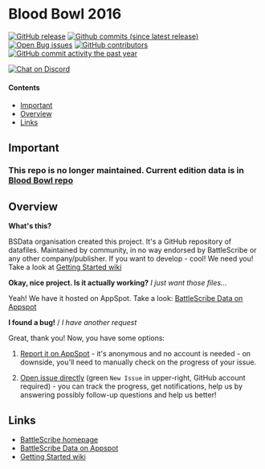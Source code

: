 Blood Bowl 2016
==================

[![GitHub release](https://img.shields.io/github/release/BSData/blood-bowl-2016.svg?style=flat-square)](https://github.com/BSData/blood-bowl-2016/releases/latest)
[![Github commits (since latest release)](https://img.shields.io/github/commits-since/BSData/blood-bowl-2016/latest.svg?style=flat-square)](https://github.com/BSData/blood-bowl-2016/releases)
[![Open Bug issues](https://img.shields.io/github/issues/BSData/blood-bowl-2016/bug.svg?style=flat-square&label=bugs)](https://github.com/BSData/blood-bowl-2016/issues?q=is%3Aissue+is%3Aopen+label%3Abug)
[![GitHub contributors](https://img.shields.io/github/contributors/BSData/blood-bowl-2016.svg?style=flat-square)](https://github.com/BSData/blood-bowl-2016/graphs/contributors)
[![GitHub commit activity the past year](https://img.shields.io/github/commit-activity/y/BSData/blood-bowl-2016.svg?style=flat-square)](https://github.com/BSData/blood-bowl-2016/pulse/monthly)

[![Chat on Discord](https://img.shields.io/discord/558412685981777922.svg?logo=discord&style=popout-square)](https://discord.gg/KqPVhds)

#### Contents ####

* [Important][]
* [Overview][]
* [Links][]

[Important]: #important

## Important ##
[Important]: #important

### This repo is no longer maintained. Current edition data is in [Blood Bowl repo](https://github.com/BSData/bloodbowl) ###

## Overview ##
[Overview]: #overview

__What's this?__

BSData organisation created this project. It's a GitHub repository of datafiles.
Maintained by community, in no way endorsed by BattleScribe or any other company/publisher. If you want
to develop - cool! We need you! Take a look at [Getting Started wiki][]

__Okay, nice project. Is it actually working?__ _I just want those files..._

Yeah! We have it hosted on AppSpot. Take a look: [BattleScribe Data on Appspot][]

__I found a bug!__ / *I have another request*

Great, thank you! Now, you have some options:

1. [Report it on AppSpot][] - it's anonymous and no account is needed - on downside, you'll need to manually check on the progress of your issue.

2. [Open issue directly][] (green `New Issue` in upper-right, GitHub account required) - you can track the progress, get notifications, help us by answering possibly follow-up questions and help us better!

## Links ##
[Links]: #links

* [BattleScribe homepage][]
* [BattleScribe Data on Appspot][]
* [Getting Started wiki][]

[Report it on Appspot]: http://battlescribedata.appspot.com/#/repo/blood-bowl-2016
[Open Issue directly]: https://github.com/BSData/blood-bowl-2016/issues
[BattleScribe homepage]: http://www.battlescribe.net/
[BattleScribe Data on Appspot]: http://battlescribedata.appspot.com/#/repos
[Getting Started wiki]: https://github.com/BSData/catalogue-development/wiki/Getting-Started#contributing
